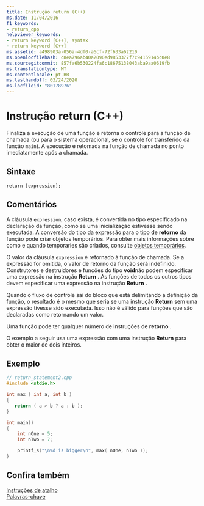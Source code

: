 ```yaml
---
title: Instrução return (C++)
ms.date: 11/04/2016
f1_keywords:
- return_cpp
helpviewer_keywords:
- return keyword [C++], syntax
- return keyword [C++]
ms.assetid: a498903a-056a-4df0-a6cf-72f633a62210
ms.openlocfilehash: c8ea796ab40a2090ed9853377f7c9415914bc0e8
ms.sourcegitcommit: 857fa6b530224fa6c18675138043aba9aa0619fb
ms.translationtype: MT
ms.contentlocale: pt-BR
ms.lasthandoff: 03/24/2020
ms.locfileid: "80178976"
---
```

# <a name="return-statement-c"></a>Instrução return (C++)

Finaliza a execução de uma função e retorna o controle para a função de chamada (ou para o sistema operacional, se o controle for transferido da função `main`). A execução é retomada na função de chamada no ponto imediatamente após a chamada.

## <a name="syntax"></a>Sintaxe

```
return [expression];
```

## <a name="remarks"></a>Comentários

A cláusula `expression`, caso exista, é convertida no tipo especificado na declaração da função, como se uma inicialização estivesse sendo executada. A conversão do tipo da expressão para o tipo de **retorno** da função pode criar objetos temporários. Para obter mais informações sobre como e quando temporaries são criados, consulte [objetos temporários](../cpp/temporary-objects.md).

O valor da cláusula `expression` é retornado à função de chamada. Se a expressão for omitida, o valor de retorno da função será indefinido. Construtores e destruidores e funções do tipo **void**não podem especificar uma expressão na instrução **Return** . As funções de todos os outros tipos devem especificar uma expressão na instrução **Return** .

Quando o fluxo de controle sai do bloco que está delimitando a definição da função, o resultado é o mesmo que seria se uma instrução **Return** sem uma expressão tivesse sido executada. Isso não é válido para funções que são declaradas como retornando um valor.

Uma função pode ter qualquer número de instruções de **retorno** .

O exemplo a seguir usa uma expressão com uma instrução **Return** para obter o maior de dois inteiros.

## <a name="example"></a>Exemplo

```cpp
// return_statement2.cpp
#include <stdio.h>

int max ( int a, int b )
{
   return ( a > b ? a : b );
}

int main()
{
    int nOne = 5;
    int nTwo = 7;

    printf_s("\n%d is bigger\n", max( nOne, nTwo ));
}
```

## <a name="see-also"></a>Confira também

[Instruções de atalho](../cpp/jump-statements-cpp.md)<br/>
[Palavras-chave](../cpp/keywords-cpp.md)
